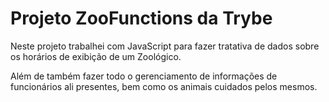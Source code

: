 # Projeto ZooFunctions da Trybe

Neste projeto trabalhei com JavaScript para fazer tratativa de dados sobre os horários de exibição de um Zoológico.

Além de também fazer todo o gerenciamento de informações de funcionários ali presentes, bem como os animais cuidados pelos mesmos.